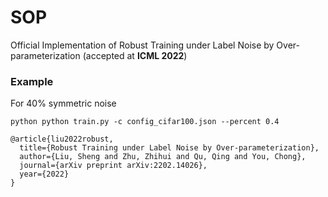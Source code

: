 # SOP
Official Implementation of Robust Training under Label Noise by Over-parameterization (accepted at **ICML 2022**)

### Example
For 40% symmetric noise
```
python python train.py -c config_cifar100.json --percent 0.4
```


```
@article{liu2022robust,
  title={Robust Training under Label Noise by Over-parameterization},
  author={Liu, Sheng and Zhu, Zhihui and Qu, Qing and You, Chong},
  journal={arXiv preprint arXiv:2202.14026},
  year={2022}
}
```
